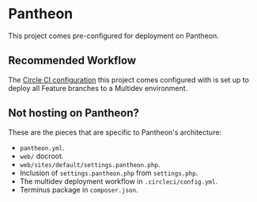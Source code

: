 Pantheon
========

This project comes pre-configured for deployment on Pantheon.  

Recommended Workflow
--------------------
The [Circle CI configuration](../../.circleci/config.yml) this project comes configured with is set up to deploy all Feature branches to a Multidev environment.


Not hosting on Pantheon?
------------------------
These are the pieces that are specific to Pantheon's architecture:

* `pantheon.yml`.
* `web/` docroot.
* `web/sites/default/settings.pantheon.php`.
* Inclusion of `settings.pantheon.php` from `settings.php`.
* The multidev deployment workflow in `.circleci/config.yml`.
* Terminus package in `composer.json`.
